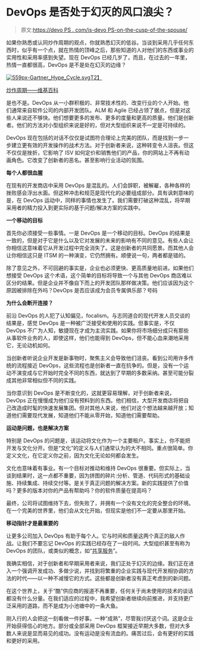 # DevOps 是否处于幻灭的风口浪尖？

> 原文:[https://devo PS . com/is-devo PS-on-the-cusp-of-the-spouse/](https://devops.com/is-devops-on-the-cusp-of-disillusionment/)

如果你熟悉或认同炒作周期的观点，你就熟悉幻灭的低谷。当谈到采用几乎任何东西时，似乎有一个点，就在热情的顶峰之后，那些知道的人对他们的东西或事业的实用性和采用率感到失望。现在 DevOps 已经几岁了，而且，在过去的一年里，热情一直都很高，DevOps 是不是处在幻灭的边缘？

[![559px-Gartner_Hype_Cycle.svg](../Images/afef6863f64549409e342cdfa06ab1ff.png)T2】](https://devops.com/wp-content/uploads/2015/05/559px-Gartner_Hype_Cycle.svg_.png)

[炒作周期——维基百科](https://en.wikipedia.org/wiki/Hype_cycle)

是也不是。DevOps 从一小群积极的、非常技术性的、改变行业的个人开始。他们通常来自软件公司的内部开发团队。ALM 和 Agile 已经占领了据点，但是对这些人来说还不够快。他们想要更多的发布、更多的度量和更高的质量。他们是创新者。他们的方法对小型组织来说是好的，但对大型组织来说不一定是可持续的。

DevOps 现在包括的对话不仅仅是试图符合理论上完美的团队，而是找到一步一步建立更有效的开发操作的战术方法。对于创新者来说，这种转变令人沮丧。但这不仅仅是挫折，它影响了 ISV 如何定价和销售他们的产品，你的网站上不再有动画角色。它改变了创新者的恶名。甚至影响行业活动的氛围。

**每个人都很血腥**

在现有的开发商店中采用 DevOps 是混乱的。人们会辞职，被解雇，各种各样的挫败感会浮出水面。但这种冲击和规范是现代化的必要组成部分。具有讽刺意味的是，在 DevOps 运动中，同样的事情也发生了。我们需要打破这种混乱，将早期采用者的精力投入到更实际的基于问题/解决方案的实践中。

**一个移动的目标**

首先你必须接受一些事情。一是 DevOps 是一个移动的目标。DevOps 的结果是一致的，但是对于它是什么以及它对发展的未来的影响有不同的意见。有些人会让你相信这意味着它从开发过程中完全消失了。这是创新者的共同愿景。而其他人会让你相信这只是 ITSM 的一种演变，它仍然拥有。顺便说一句，两者都是错的。

除了意见之外，不可回避的事实是，企业也必须更快、更高质量地前进。如果他们想接受 DevOps 这个术语，这个简单的目标将导致一个与其他 DevOps 商店难以区分的结果。但是企业并不像自下而上的开发团队那样做决策。他们应该因为这个原因被排除在外吗？DevOps 是否应该成为会员专属俱乐部？号码

**为什么会断开连接？**

前沿 DevOps 的人犯了认知偏见，focalism。与志同道合的现代开发人员交谈的结果是，感觉 DevOps 是一种被广泛接受和使用的实践。但事实是，不仅 DevOps 不广为人知，敏捷现在才成为主流实践。如果你将市场细分成只有那些从事软件业务的人，即使这样，他们也能得到 DevOps，但不能心血来潮地采用它，无论动机如何。

当创新者听说企业开发是新事物时，聚焦主义会导致他们沮丧。看到公司用许多传统的流程接近 DevOps，这些流程也是创新者一直在抗争的。但是，没有一个运动不演变成与它开始时完全不同的东西，就达到了早期的多数采纳。甚至可能分裂成其他非常相似但不同的实践。

当你意识到 DevOps 是不断变化的，这就更容易理解，对于创新者来说，DevOps 正在慢慢成为他们没有预料到的东西。他们相信，大型开发商店将把自己改造成时髦的快速发展集团。但对其他人来说，他们对这个想法越来越开放；知道他们需要现代发展，知道他们不能从零开始，知道他们需要帮助。

**运动是问题，也是解决方案**

特别是 DevOps 的问题是，该运动将文化作为一个主要租户。事实上，你不能把开发与文化分开。但是“文化”的定义与人们通常认为的大不相同。重点很简单。你定义文化，在它定义你之前，因为文化无论如何都会发生。

文化也意味着有事业。有一个目标对推动和维持 DevOps 很重要。但实际上，当谈到结果时，这一点都不重要，因为拼图的碎片:分析、管道、代码形式的基础设施、持续集成、持续交付等。是关于真正问题的解决方案。新的实践提供了价值吗？更多的版本对你的产品有帮助吗？你的软件质量在提高吗？

最终，公司将试图维持下去，但失败了，并拥有一个没有文化的完全整合的环境。在一个完美的世界里，他们会从文化开始，但现实是他们不一定要从那里开始。

**移动指针才是最重要的**

让更多公司加入 DevOps 有助于每个人。它与时间和质量这两个真正的敌人作战。让我们不要忘记 DevOps 的实践已经存在了一段时间。大型组织甚至有称为 DevOps 的团队，或类似的概念，如“[共享服务](https://blog.logentries.com/2014/10/shared-services-the-unicorn-every-devops-is-looking-for/)”。

我确实相信，对于创新者和早期采用者来说，我们正处于幻灭的边缘。我们正在进入一个强调开发成功、多做少说，并找到将繁重的企业实践与现代开发相协调的方法的时代——以一种不减慢它的方式。这些都是创新者没有真正考虑到的新问题。

在这个世界上，关于“酷”供应商的报道不再重要，任何关于尚未使用的技术的谈话都没有什么分量。在我们适应的过程中，我希望创新者继续向前推进，并支持更广泛采用的道路，而不是成为小池塘中的一条大鱼。

刚入行的人会把这一刻看做一件好事。一种“成熟”，尽管我讨厌这个词。这是企业开始获得信心的地方。部分或全部采用 DevOps 框架接近早期大多数，但对大多数人来说是显而易见的成功。没有运动是没有流血的。痛苦过后，会有更好的实践和更好的采用。